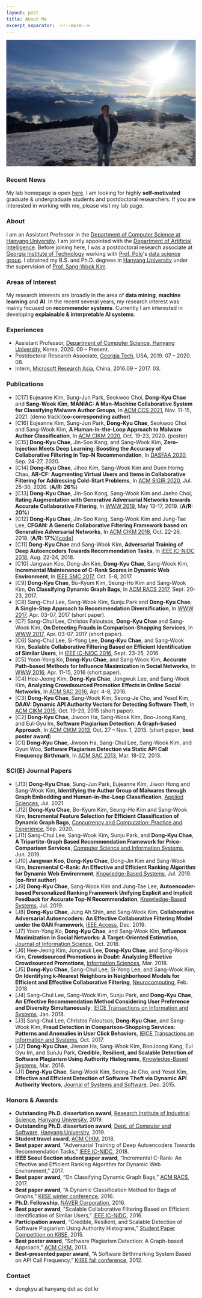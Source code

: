 ```yaml
---
layout: post
title: About Me
excerpt_separator:  <!--more-->
---
```


![image](https://github.com/dkchae/dkchae.github.io/blob/master/img/me.jpg?raw=true "on Rigi mountain")



### Recent News

My lab homepage is open <a href="http://dilab.hanyang.ac.kr/" target="_blank">here</a>. I am looking for highly **self-motivated** graduate & undergraduate students and postdoctoral researchers. If you are interested in working with me, please visit my lab page.

### About

I am an Assistant Professor in the <a href="https://cs.hanyang.ac.kr/" target="_blank">Department of Computer Science at Hanyang University</a>. I am jointly appointed with the <a href="https://nextai.hanyang.ac.kr/" target="_blank">Department of Artificial Intelligence</a>. Before joining here, I was a postdoctoral research associate at <a href="https://cc.gatech.edu/" target="_blank">Georgia Institute of Technology</a> working with <a href="https://poloclub.github.io/polochau/" target="_blank">Prof. Polo</a>'s <a href="https://poloclub.github.io/" target="_blank">data science group</a>. I obtained my B.S. and Ph.D. degrees in <a href="http://software.hanyang.ac.kr/" target="_blank">Hanyang University</a> under the supervision of <a href="http://www.agape.hanyang.ac.kr/members/prof" target="_blank">Prof. Sang-Wook Kim</a>.

### Areas of Interest

My research interests are broadly in the area of 	**data mining**, **machine learning** and **AI**. In the recent several years, my research interest was mainly focused on **recommender systems**. Currently I am interested in developing **explainable & interpretable AI systems**.
 
### Experiences
* Assistant Professor, <a href="https://cs.hanyang.ac.kr/" target="_blank">Department of Computer Science, Hanyang University</a>, Korea, 2020. 09 – Present.
* Postdoctoral Research Associate, <a href="https://cc.gatech.edu/" target="_blank">Georgia Tech</a>, USA, 2019. 07 – 2020. 08.
* Intern, <a href="https://www.microsoft.com/en-us/research/lab/microsoft-research-asia/" target="_blank">Microsoft Research Asia</a>, China, 2016.09 – 2017. 03.

<a name="conf"></a>
### Publications

* [C17] Eujeanne Kim, Sung-Jun Park, Seokwoo Choi, **Dong-Kyu Chae** and **Sang-Wook Kim**, **MANIAC: A Man-Machine Collaborative System for Classifying Malware Author Groups**, In <a href="https://www.sigsac.org/ccs/CCS2021/" target="_blank">ACM CCS 2021</a>, Nov. 11-15, 2021. (demo track)(**co-corresponding author**)
* [C16] Eujeanne Kim, Sung-Jun Park, **Dong-Kyu Chae**, Seokwoo Choi and Sang-Wook Kim, **A Human-in-the-Loop Approach to Malware Author Classification**, In <a href="https://cikm2020.org/" target="_blank">ACM CIKM 2020</a>, Oct. 19-23, 2020. (poster)
* [C15] **Dong-Kyu Chae**, Jin-Soo Kang, and Sang-Wook Kim, **Zero-Injection Meets Deep Learning: Boosting the Accuracy of Collaborative Filtering in Top-N Recommendation**, In  <a href="http://db.pknu.ac.kr/dasfaa2020/" target="_blank">DASFAA 2020</a>, Sep. 24-27, 2020.
* [C14] **Dong-Kyu Chae**, Jihoo Kim, Sang-Wook Kim and Duen Horng Chau, **AR-CF: Augmenting Virtual Users and Items in Collaborative Filtering for Addressing Cold-Start Problems**, In  <a href="https://sigir.org/sigir2020/" target="_blank">ACM SIGIR 2020</a>, Jul. 25-30, 2020. (__A/R: 26%__)
* [C13] **Dong-Kyu Chae**, Jin-Soo Kang, Sang-Wook Kim and Jaeho Choi, **Rating Augmentation with Generative Adversarial Networks towards Accurate Collaborative Filtering**, In <a href="https://www2019.thewebconf.org/" target="_blank">WWW 2019</a>, May 13-17, 2019. (__A/R: 20%__)
* [C12] **Dong-Kyu Chae**, Jin-Soo Kang, Sang-Wook Kim and Jung-Tae Lee, **CFGAN: A Generic Collaborative Filtering Framework based on Generative Adversarial Networks**, In <a href="https://www.cikm2018.units.it/" target="_blank">ACM CIKM 2018</a>, Oct. 22-26, 2018. (__A/R: 17%__)[<a href="http://www.agape.hanyang.ac.kr/cfgan" target="_blank">code</a>]
* [C11] **Dong-Kyu Chae** and Sang-Wook Kim, **Adversarial Training of Deep Autoencoders Towards Recommendation Tasks**, In <a href="http://nidc2018.csp.escience.cn/dct/page/1" target="_blank">IEEE IC-NIDC 2018</a>, Aug. 22-24, 2018. 
* [C10] Jangwan Koo, Dong-Jin Kim, **Dong-Kyu Chae**, Sang-Wook Kim, **Incremental Maintenance of C-Rank Scores in Dynamic Web Environment**, In <a href="http://smc2017.org/" target="_blank">IEEE SMC 2017</a>, Oct. 5-8, 2017.
* [C9] **Dong-Kyu Chae**, Bo-Kyum Kim, Seung-Ho Kim and Sang-Wook Kim, **On Classifying Dynamic Graph Bags**, In <a href="https://sites.google.com/site/acmracs2017/home" target="_blank">ACM RACS 2017</a>, Sept. 20-23, 2017.
* [C8] Sang-Chul Lee, Sang-Wook Kim, Sunju Park and **Dong-Kyu Chae**, **A Single-Step Approach to Recommendation Diversification**, In <a href="http://papers.www2017.com.au.s3-website-ap-southeast-2.amazonaws.com/forms/index.htm" target="_blank">WWW 2017</a>, Apr. 03-07, 2017 (short paper). 
* [C7] Sang-Chul Lee, Christos Faloutsos, **Dong-Kyu Chae** and Sang-Wook Kim, **On Detecting Frauds in Comparison-Shopping Services**, In <a href="http://papers.www2017.com.au.s3-website-ap-southeast-2.amazonaws.com/forms/index.htm" target="_blank">WWW 2017</a>, Apr. 03-07, 2017 (short paper).
* [C6] Sang-Chul Lee, Si-Yong Lee, **Dong-Kyu Chae**, and Sang-Wook Kim, **Scalable Collaborative Filtering Based on Efficient Identification of Similar Users**, In <a href="https://dblp.org/db/conf/icnidc/index" target="_blank">IEEE IC-NIDC 2016</a>, Sept. 23-25, 2016.
* [C5] Yoon-Yong Ko, **Dong-Kyu Chae**, and Sang-Wook Kim, **Accurate Path-based Methods for Influence Maximization in Social Networks**, In <a href="http://www2016.ca/" target="_blank">WWW 2016</a>, Apr. 11-15, 2016 (short paper).
* [C4] Hee-Jeong Kim, **Dong-Kyu Chae**, Jongwuk Lee, and Sang-Wook Kim, **Analyzing Crowdsourced Promotion Effects in Online Social Networks**, In <a href="https://www.sigapp.org/sac/sac2016/" target="_blank">ACM SAC 2016</a>, Apr. 4-8, 2016.
* [C3] **Dong-Kyu Chae**, Sang-Wook Kim, Seong-Je Cho, and Yesol Kim, **DAAV: Dynamic API Authority Vectors for Detecting Software Theft**, In <a href="https://www.cikm-2015.org/" target="_blank">ACM CIKM 2015</a>, Oct. 19-23, 2015 (short paper).
* [C2] **Dong-Kyu Chae**, Jiwoon Ha, Sang-Wook Kim, Boo-Joong Kang, and Eul-Gyu Im, **Software Plagiarism Detection: A Graph-based Approach**, In <a href="https://cikm2013.org/" target="_blank">ACM CIKM 2013</a>, Oct. 27 – Nov. 1, 2013. (short paper, **best poster award**)
* [C1] **Dong-Kyu Chae**, Jiwoon Ha, Sang-Chul Lee, Sang-Wook Kim, and Gyun Woo, **Software Plagiarism Detection via Static API Call Frequency Birthmark**, In <a href="https://www.sigapp.org/sac/sac2013/" target="_blank">ACM SAC 2013</a>, Mar. 18-22, 2013.

<a name="journal"></a>
### SCI(E) Journal Papers

* [J13] **Dong-Kyu Chae**, Sung-Jun Park, Eujeanne Kim, Jiwon Hong and Sang-Wook Kim, **Identifying the Author Group of Malwares through Graph Embedding and Human-in-the-Loop Classification**, <a href="https://www.mdpi.com/2076-3417/11/14/6640" target="_blank">Applied Sciences</a>, Jul. 2021.
* [J12] **Dong-Kyu Chae**, Bo-Kyum Kim, Seung-Ho Kim and Sang-Wook Kim, **Incremental Feature Selection for Efficient Classification of Dynamic Graph Bags**, <a href="https://onlinelibrary.wiley.com/journal/15320634" target="_blank">Concurrency and Computation: Practice and Experience</a>, Sep. 2020.
* [J11] Sang-Chul Lee, Sang-Wook Kim, Sunju Park, and **Dong-Kyu Chae**, **A Tripartite-Graph Based Recommendation Framework for Price-Comparison Services**, <a href="http://www.comsis.org/" target="_blank">Computer Science and Information Systems</a>, Jun. 2019.
* [J10] **Jangwan Koo**, **Dong-Kyu Chae**, Dong-Jin Kim and Sang-Wook Kim, **Incremental C-Rank: An Effective and Efficient Ranking Algorithm for Dynamic Web Environment**, <a href="https://www.journals.elsevier.com/knowledge-based-systems" target="_blank">Knowledge-Based Systems</a>, Jul. 2019. (**co-first author**)
* [J9] **Dong-Kyu Chae**, Sang-Wook Kim and Jung-Tae Lee, **Autoencoder-based Personalized Ranking Framework Unifying Explicit and Implicit Feedback for Accurate Top-N Recommendation**, <a href="https://www.journals.elsevier.com/knowledge-based-systems" target="_blank">Knowledge-Based Systems</a>, Jul. 2019.
* [J8] **Dong-Kyu Chae**, Jung Ah Shin, and Sang-Wook Kim, **Collaborative Adversarial Autoencoders: An Effective Collaborative Filtering Model under the GAN Framework**, <a href="https://ieeeaccess.ieee.org/" target="_blank">IEEE Access</a>, Dec. 2019. 
* [J7] Yoon-Yong Ko, **Dong-Kyu Chae**, and Sang-Wook Kim, **Influence Maximization in Social Networks: A Target-Oriented Estimation**, <a href="https://journals.sagepub.com/home/jis" target="_blank">Journal of Information Science</a>, Oct. 2018.
* [J6] Hee-Jeong Kim, Jongwuk Lee, **Dong-Kyu Chae**, and Sang-Wook Kim, **Crowdsourced Promotions in Doubt: Analyzing Effective Crowdsourced Promotions**, <a href="https://www.journals.elsevier.com/information-sciences" target="_blank">Information Sciences</a>, Mar. 2018.
* [J5] **Dong-Kyu Chae**, Sang-Chul Lee, Si-Yong Lee, and Sang-Wook Kim, **On Identifying k-Nearest Neighbors in Neighborhood Models for Efficient and Effective Collaborative Filtering**, <a href="https://www.journals.elsevier.com/neurocomputing" target="_blank">Neurocomputing</a>, Feb. 2018.
* [J4] Sang-Chul Lee, Sang-Wook Kim, Sunju Park, and **Dong-Kyu Chae**, **An Effective Recommendation Method Considering User Preference and Diversity Simultaneously**, <a href="https://www.ieice.org/eng/" target="_blank">IEICE Transactions on Information and Systems</a>, Jan. 2018.
* [J3] Sang-Chul Lee, Christos Faloutsos, **Dong-Kyu Chae**, and Sang-Wook Kim, **Fraud Detection in Comparison-Shopping Services: Patterns and Anomalies in User Click Behaviors**, <a href="https://www.ieice.org/eng/" target="_blank">IEICE Transactions on Information and Systems</a>, Oct. 2017.
* [J2] **Dong-Kyu Chae**, Jiwoon Ha, Sang-Wook Kim, BooJoong Kang, Eul Gyu Im, and SunJu Park, **Credible, Resilient, and Scalable Detection of Software Plagiarism Using Authority Histograms**, <a href="https://www.journals.elsevier.com/knowledge-based-systems" target="_blank">Knowledge-Based Systems</a>, Mar. 2016. 
* [J1] **Dong-Kyu Chae**, Sang-Wook Kim, Seong-Je Cho, and Yesol Kim, **Effective and Efficient Detection of Software Theft via Dynamic API Authority Vectors**, <a href="https://www.journals.elsevier.com/journal-of-systems-and-software" target="_blank">Journal of Systems and Software</a>, Dec. 2015.

<a name="awards"></a>
### Honors & Awards

* **Outstanding Ph.D. dissertation award**, <a href="https://www.hanyang.ac.kr/web/www/-217" target="_blank">Research Institute of Industrial Science</a>, <a href="https://www.hanyang.ac.kr/" target="_blank">Hanyang University</a>, 2019. 
* **Outstanding Ph.D. dissertation award**, <a href="https://software.hanyang.ac.kr/" target="_blank">Dept. of Computer and Software</a>, <a href="https://www.hanyang.ac.kr/" target="_blank">Hanyang University</a>, 2019.
* **Student travel award**, <a href="https://www.cikm2018.units.it/" target="_blank">ACM CIKM</a>, 2018.
* **Best paper award**, "Adversarial Training of Deep Autoencoders Towards Recommendation Tasks," <a href="http://nidc2018.csp.escience.cn/dct/page/1" target="_blank">IEEE IC-NIDC</a>, 2018.
* **IEEE Seoul Section student paper award**, “Incremental C-Rank: An Effective and Efficient Ranking Algorithm for Dynamic Web Environment,” 2017.
* **Best paper award**, “On Classifying Dynamic Graph Bags,” <a href="https://sites.google.com/site/acmracs2017/home" target="_blank">ACM RACS</a>, 2017.
* **Best paper award**, “A Dynamic Classification Method for Bags of Graphs,” <a href="http://www.kiise.or.kr/conference/wc/43/" target="_blank">KIISE winter conference</a>, 2016.
* **Ph.D. Fellowship**, <a href="https://www.navercorp.com/en" target="_blank">NAVER Corporation</a>, 2016.
* **Best paper award**, "Scalable Collaborative Filtering Based on Efficient Identification of Similar Users," <a href="https://dblp.org/db/conf/icnidc/index" target="_blank">IEEE IC-NIDC</a>, 2016.
* **Participation award**, “Credible, Resilient, and Scalable Detection of Software Plagiarism Using Authority Histograms,” <a href="kiise.or.kr/academy/board/academyNewsList.fa?MENU_ID=080100&sch_add_bd=학회소식&at=subject&aw=학생논문경진대회%20입상자%20명단">Student Paper Competition on KIISE</a>, 2015.
* **Best poster award**, “Software Plagiarism Detection: A Graph-based Approach,” <a href="https://cikm2013.org/" target="_blank">ACM CIKM</a>, 2013.
* **Best-presented paper award**, “A Software Birthmarking System Based on API Call Frequency,” <a href="http://www.kiise.or.kr/conference02/" target="_blank">KIISE fall conference</a>, 2012.


<a name="contacts"></a>
### Contact
* dongkyu at hanyang dot ac dot kr

